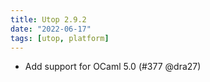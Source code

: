 ```yaml
---
title: Utop 2.9.2
date: "2022-06-17"
tags: [utop, platform]
---
```


* Add support for OCaml 5.0 (#377 @dra27)
